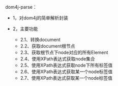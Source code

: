dom4j-parse：

* 1，对dom4j的简单解析封装

* 2，主要功能
     * 2.1、转换document
     * 2.2、获取document根节点
     * 2.3、获取根节点下node对应的所有Element
     * 2.4、使用XPath表达式获取node集合
     * 2.5、使用XPath表达式获取node下所有标签值
     * 2.6、使用XPath表达式获取某一个node标签值
     * 2.7、使用XPath表达式获取某一个node标签值